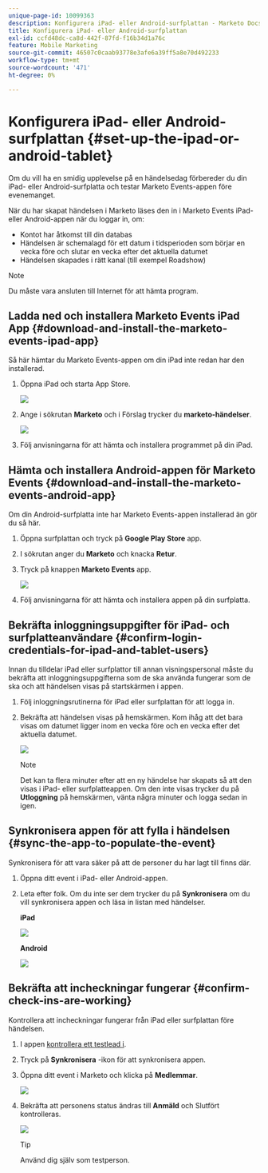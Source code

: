 ```yaml
---
unique-page-id: 10099363
description: Konfigurera iPad- eller Android-surfplattan - Marketo Docs - produktdokumentation
title: Konfigurera iPad- eller Android-surfplattan
exl-id: ccfd48dc-ca8d-442f-87fd-f16b34d1a76c
feature: Mobile Marketing
source-git-commit: 46507c0caab93778e3afe6a39ff5a8e70d492233
workflow-type: tm+mt
source-wordcount: '471'
ht-degree: 0%

---
```


# Konfigurera iPad- eller Android-surfplattan {#set-up-the-ipad-or-android-tablet}

Om du vill ha en smidig upplevelse på en händelsedag förbereder du din iPad- eller Android-surfplatta och testar Marketo Events-appen före evenemanget.

När du har skapat händelsen i Marketo läses den in i Marketo Events iPad- eller Android-appen när du loggar in, om:

* Kontot har åtkomst till din databas
* Händelsen är schemalagd för ett datum i tidsperioden som börjar en vecka före och slutar en vecka efter det aktuella datumet
* Händelsen skapades i rätt kanal (till exempel Roadshow)

>[!NOTE]
>
>Du måste vara ansluten till Internet för att hämta program.

## Ladda ned och installera Marketo Events iPad App {#download-and-install-the-marketo-events-ipad-app}

Så här hämtar du Marketo Events-appen om din iPad inte redan har den installerad.

1. Öppna iPad och starta App Store.

   ![](assets/set-up-the-ipad-or-android-tablet-1.png)

1. Ange i sökrutan **Marketo** och i Förslag trycker du **marketo-händelser**.

   ![](assets/set-up-the-ipad-or-android-tablet-2.png)

1. Följ anvisningarna för att hämta och installera programmet på din iPad.

## Hämta och installera Android-appen för Marketo Events {#download-and-install-the-marketo-events-android-app}

Om din Android-surfplatta inte har Marketo Events-appen installerad än gör du så här.

1. Öppna surfplattan och tryck på **Google Play Store** app.
1. I sökrutan anger du **Marketo** och knacka **Retur**.
1. Tryck på knappen **Marketo Events** app.

   ![](assets/set-up-the-ipad-or-android-tablet-3.png)

1. Följ anvisningarna för att hämta och installera appen på din surfplatta.

## Bekräfta inloggningsuppgifter för iPad- och surfplatteanvändare {#confirm-login-credentials-for-ipad-and-tablet-users}

Innan du tilldelar iPad eller surfplattor till annan visningspersonal måste du bekräfta att inloggningsuppgifterna som de ska använda fungerar som de ska och att händelsen visas på startskärmen i appen.

1. Följ inloggningsrutinerna för iPad eller surfplattan för att logga in.
1. Bekräfta att händelsen visas på hemskärmen. Kom ihåg att det bara visas om datumet ligger inom en vecka före och en vecka efter det aktuella datumet.

   ![](assets/set-up-the-ipad-or-android-tablet-4.png)

   >[!NOTE]
   >
   >Det kan ta flera minuter efter att en ny händelse har skapats så att den visas i iPad- eller surfplatteappen. Om den inte visas trycker du på **Utloggning** på hemskärmen, vänta några minuter och logga sedan in igen.

## Synkronisera appen för att fylla i händelsen {#sync-the-app-to-populate-the-event}

Synkronisera för att vara säker på att de personer du har lagt till finns där.

1. Öppna ditt event i iPad- eller Android-appen.
1. Leta efter folk. Om du inte ser dem trycker du på **Synkronisera** om du vill synkronisera appen och läsa in listan med händelser.

   **iPad**

   ![](assets/set-up-the-ipad-or-android-tablet-5.png)

   **Android**

   ![](assets/set-up-the-ipad-or-android-tablet-6.png)

## Bekräfta att incheckningar fungerar {#confirm-check-ins-are-working}

Kontrollera att incheckningar fungerar från iPad eller surfplattan före händelsen.

1. I appen [kontrollera ett testlead i](/help/marketo/product-docs/core-marketo-concepts/mobile-apps/event-check-in/check-people-into-your-event-from-your-tablet.md).
1. Tryck på **Synkronisera** -ikon för att synkronisera appen.
1. Öppna ditt event i Marketo och klicka på **Medlemmar**.

   ![](assets/set-up-the-ipad-or-android-tablet-7.png)

1. Bekräfta att personens status ändras till **Anmäld** och Slutfört kontrolleras.

   ![](assets/set-up-the-ipad-or-android-tablet-8.png)

   >[!TIP]
   >
   >Använd dig själv som testperson.
